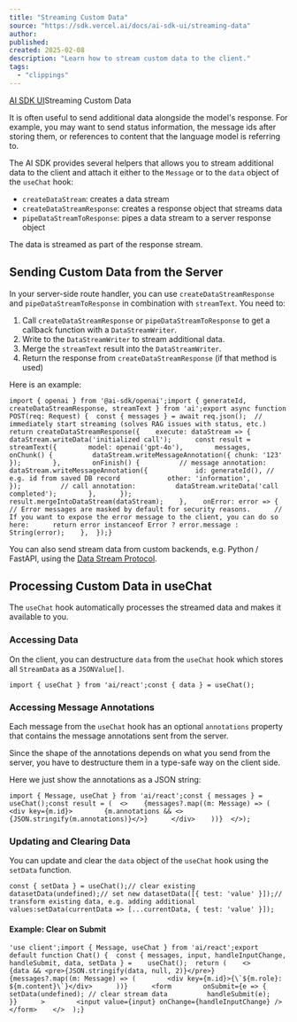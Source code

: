 ```yaml
---
title: "Streaming Custom Data"
source: "https://sdk.vercel.ai/docs/ai-sdk-ui/streaming-data"
author:
published:
created: 2025-02-08
description: "Learn how to stream custom data to the client."
tags:
  - "clippings"
---
```

[AI SDK UI](https://sdk.vercel.ai/docs/ai-sdk-ui)Streaming Custom Data

It is often useful to send additional data alongside the model's response. For example, you may want to send status information, the message ids after storing them, or references to content that the language model is referring to.

The AI SDK provides several helpers that allows you to stream additional data to the client and attach it either to the `Message` or to the `data` object of the `useChat` hook:

- `createDataStream`: creates a data stream
- `createDataStreamResponse`: creates a response object that streams data
- `pipeDataStreamToResponse`: pipes a data stream to a server response object

The data is streamed as part of the response stream.

## Sending Custom Data from the Server

In your server-side route handler, you can use `createDataStreamResponse` and `pipeDataStreamToResponse` in combination with `streamText`. You need to:

1. Call `createDataStreamResponse` or `pipeDataStreamToResponse` to get a callback function with a `DataStreamWriter`.
2. Write to the `DataStreamWriter` to stream additional data.
3. Merge the `streamText` result into the `DataStreamWriter`.
4. Return the response from `createDataStreamResponse` (if that method is used)

Here is an example:

```prism
import { openai } from '@ai-sdk/openai';import { generateId, createDataStreamResponse, streamText } from 'ai';export async function POST(req: Request) {  const { messages } = await req.json();  // immediately start streaming (solves RAG issues with status, etc.)  return createDataStreamResponse({    execute: dataStream => {      dataStream.writeData('initialized call');      const result = streamText({        model: openai('gpt-4o'),        messages,        onChunk() {          dataStream.writeMessageAnnotation({ chunk: '123' });        },        onFinish() {          // message annotation:          dataStream.writeMessageAnnotation({            id: generateId(), // e.g. id from saved DB record            other: 'information',          });          // call annotation:          dataStream.writeData('call completed');        },      });      result.mergeIntoDataStream(dataStream);    },    onError: error => {      // Error messages are masked by default for security reasons.      // If you want to expose the error message to the client, you can do so here:      return error instanceof Error ? error.message : String(error);    },  });}
```

You can also send stream data from custom backends, e.g. Python / FastAPI, using the [Data Stream Protocol](https://sdk.vercel.ai/docs/ai-sdk-ui/stream-protocol#data-stream-protocol).

## Processing Custom Data in useChat

The `useChat` hook automatically processes the streamed data and makes it available to you.

### Accessing Data

On the client, you can destructure `data` from the `useChat` hook which stores all `StreamData` as a `JSONValue[]`.

```prism
import { useChat } from 'ai/react';const { data } = useChat();
```

### Accessing Message Annotations

Each message from the `useChat` hook has an optional `annotations` property that contains the message annotations sent from the server.

Since the shape of the annotations depends on what you send from the server, you have to destructure them in a type-safe way on the client side.

Here we just show the annotations as a JSON string:

```prism
import { Message, useChat } from 'ai/react';const { messages } = useChat();const result = (  <>    {messages?.map((m: Message) => (      <div key={m.id}>        {m.annotations && <>{JSON.stringify(m.annotations)}</>}      </div>    ))}  </>);
```

### Updating and Clearing Data

You can update and clear the `data` object of the `useChat` hook using the `setData` function.

```prism
const { setData } = useChat();// clear existing datasetData(undefined);// set new datasetData([{ test: 'value' }]);// transform existing data, e.g. adding additional values:setData(currentData => [...currentData, { test: 'value' }]);
```

#### Example: Clear on Submit

```prism
'use client';import { Message, useChat } from 'ai/react';export default function Chat() {  const { messages, input, handleInputChange, handleSubmit, data, setData } =    useChat();  return (    <>      {data && <pre>{JSON.stringify(data, null, 2)}</pre>}      {messages?.map((m: Message) => (        <div key={m.id}>{\`${m.role}: ${m.content}\`}</div>      ))}      <form        onSubmit={e => {          setData(undefined); // clear stream data          handleSubmit(e);        }}      >        <input value={input} onChange={handleInputChange} />      </form>    </>  );}
```
